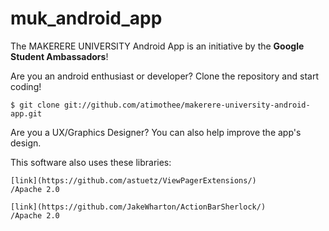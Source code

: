 muk_android_app
======

The MAKERERE UNIVERSITY Android App is an initiative by the **Google Student Ambassadors**!


Are you an android enthusiast or developer?
Clone the repository and start coding!

    $ git clone git://github.com/atimothee/makerere-university-android-app.git


Are you a UX/Graphics Designer?
You can also help improve the app's design.


This software also uses these libraries:

	[link](https://github.com/astuetz/ViewPagerExtensions/)			/Apache 2.0
	
	[link](https://github.com/JakeWharton/ActionBarSherlock/)		/Apache 2.0
